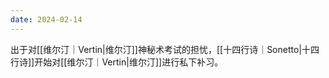 ```yaml
---
date: 2024-02-14
---
```

出于对[[维尔汀｜Vertin|维尔汀]]神秘术考试的担忧，[[十四行诗｜Sonetto|十四行诗]]开始对[[维尔汀｜Vertin|维尔汀]]进行私下补习。